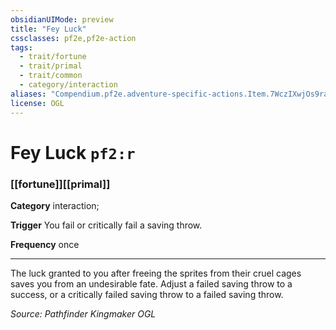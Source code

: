 ```yaml
---
obsidianUIMode: preview
title: "Fey Luck"
cssclasses: pf2e,pf2e-action
tags:
  - trait/fortune
  - trait/primal
  - trait/common
  - category/interaction
aliases: "Compendium.pf2e.adventure-specific-actions.Item.7WczIXwjOs9raMja"
license: OGL
---
```

# Fey Luck `pf2:r`

### [[fortune]][[primal]]

**Category** interaction; 




**Trigger** You fail or critically fail a saving throw.

**Frequency** once

* * *

The luck granted to you after freeing the sprites from their cruel cages saves you from an undesirable fate. Adjust a failed saving throw to a success, or a critically failed saving throw to a failed saving throw.

*Source: Pathfinder Kingmaker*
*OGL*